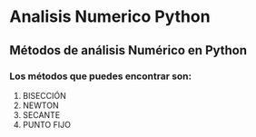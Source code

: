 # **Analisis Numerico Python**

## Métodos de análisis Numérico en Python


### Los métodos que puedes encontrar son: 

1. BISECCIÓN
2. NEWTON
3. SECANTE
4. PUNTO FIJO


